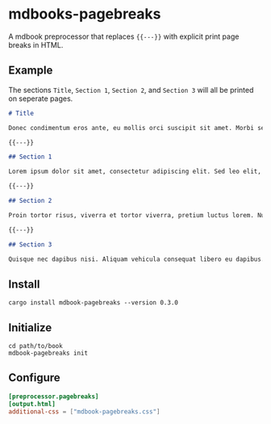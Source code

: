 # mdbooks-pagebreaks

A mdbook preprocessor that replaces `{{---}}` with explicit print page breaks in HTML.

## Example

The sections `Title`, `Section 1`, `Section 2`, and `Section 3` will all be printed on seperate pages.

```markdown
# Title

Donec condimentum eros ante, eu mollis orci suscipit sit amet. Morbi semper mi turpis, eu scelerisque nibh scelerisque id.

{{---}}

## Section 1

Lorem ipsum dolor sit amet, consectetur adipiscing elit. Sed leo elit, interdum nec ante non, malesuada fringilla ligula. Vestibulum bibendum lobortis sapien, nec sodales metus porttitor quis. Vivamus fringilla luctus tincidunt. Pellentesque viverra sagittis euismod.

{{---}}

## Section 2

Proin tortor risus, viverra et tortor viverra, pretium luctus lorem. Nulla facilisi. Etiam vel ipsum quis eros sollicitudin accumsan at eu ipsum. Maecenas sed maximus urna. Phasellus eget neque vel nisl finibus scelerisque sit amet eu nunc.

{{---}}

## Section 3

Quisque nec dapibus nisi. Aliquam vehicula consequat libero eu dapibus. Curabitur nec diam suscipit, fringilla ligula et, suscipit ipsum. Sed sodales eros quis maximus faucibus. Integer sit amet pulvinar nulla.
```

## Install

```shell
cargo install mdbook-pagebreaks --version 0.3.0
```

## Initialize

```shell
cd path/to/book
mdbook-pagebreaks init
```

## Configure

```toml
[preprocessor.pagebreaks]
[output.html]
additional-css = ["mdbook-pagebreaks.css"]
```
